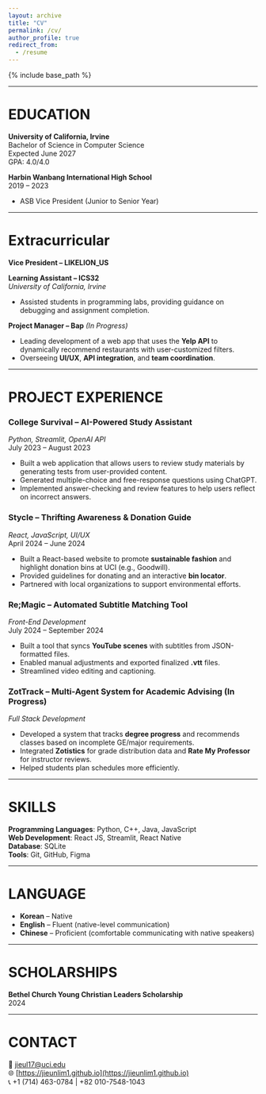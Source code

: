 ```yaml
---
layout: archive
title: "CV"
permalink: /cv/
author_profile: true
redirect_from:
  - /resume
---
```


{% include base_path %}

---

# EDUCATION

**University of California, Irvine**  
Bachelor of Science in Computer Science  
Expected June 2027  
GPA: 4.0/4.0

**Harbin Wanbang International High School**  
2019 – 2023  
- ASB Vice President (Junior to Senior Year)

---

# Extracurricular

**Vice President – LIKELION_US**  

**Learning Assistant – ICS32**  
*University of California, Irvine*    
- Assisted students in programming labs, providing guidance on debugging and assignment completion.

**Project Manager – Bap** *(In Progress)*  
- Leading development of a web app that uses the **Yelp API** to dynamically recommend restaurants with user-customized filters.  
- Overseeing **UI/UX**, **API integration**, and **team coordination**.

---

# PROJECT EXPERIENCE

### **College Survival – AI-Powered Study Assistant**  
*Python, Streamlit, OpenAI API*  
July 2023 – August 2023  
- Built a web application that allows users to review study materials by generating tests from user-provided content.  
- Generated multiple-choice and free-response questions using ChatGPT.  
- Implemented answer-checking and review features to help users reflect on incorrect answers.

### **Stycle – Thrifting Awareness & Donation Guide**  
*React, JavaScript, UI/UX*  
April 2024 – June 2024  
- Built a React-based website to promote **sustainable fashion** and highlight donation bins at UCI (e.g., Goodwill).  
- Provided guidelines for donating and an interactive **bin locator**.  
- Partnered with local organizations to support environmental efforts.

### **Re;Magic – Automated Subtitle Matching Tool**  
*Front-End Development*  
July 2024 – September 2024  
- Built a tool that syncs **YouTube scenes** with subtitles from JSON-formatted files.  
- Enabled manual adjustments and exported finalized **.vtt** files.  
- Streamlined video editing and captioning.

### **ZotTrack – Multi-Agent System for Academic Advising** (In Progress) 
*Full Stack Development*  
- Developed a system that tracks **degree progress** and recommends classes based on incomplete GE/major requirements.  
- Integrated **Zotistics** for grade distribution data and **Rate My Professor** for instructor reviews.  
- Helped students plan schedules more efficiently.

---

# SKILLS

**Programming Languages**: Python, C++, Java, JavaScript  
**Web Development**: React JS, Streamlit, React Native  
**Database**: SQLite  
**Tools**: Git, GitHub, Figma  

---

# LANGUAGE

- **Korean** – Native  
- **English** – Fluent (native-level communication)  
- **Chinese** – Proficient (comfortable communicating with native speakers)

---

# SCHOLARSHIPS

**Bethel Church Young Christian Leaders Scholarship**  
2024

---

# CONTACT

📧 jieul17@uci.edu  
🌐 [https://jieunlim1.github.io](https://jieunlim1.github.io)  
📞 +1 (714) 463-0784 | +82 010-7548-1043

  
